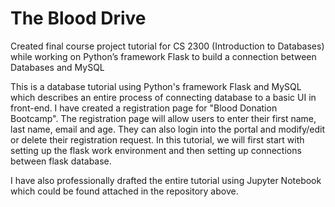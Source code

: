 # The Blood Drive
Created final course project tutorial for CS 2300 (Introduction to Databases) while working on Python’s framework Flask to build a connection between Databases and MySQL

This is a database tutorial using Python's framework Flask and MySQL which describes an entire process of connecting database to a basic UI in front-end.
I have created a registration page for "Blood Donation Bootcamp". The registration page will allow users to enter their first name, last name, email and age. 
They can also login into the portal and modify/edit or delete their registration request. In this tutorial, we will first start with setting up the flask work environment and then setting up connections between flask database.

I have also professionally drafted the entire tutorial using Jupyter Notebook which could be found attached in the repository above.
